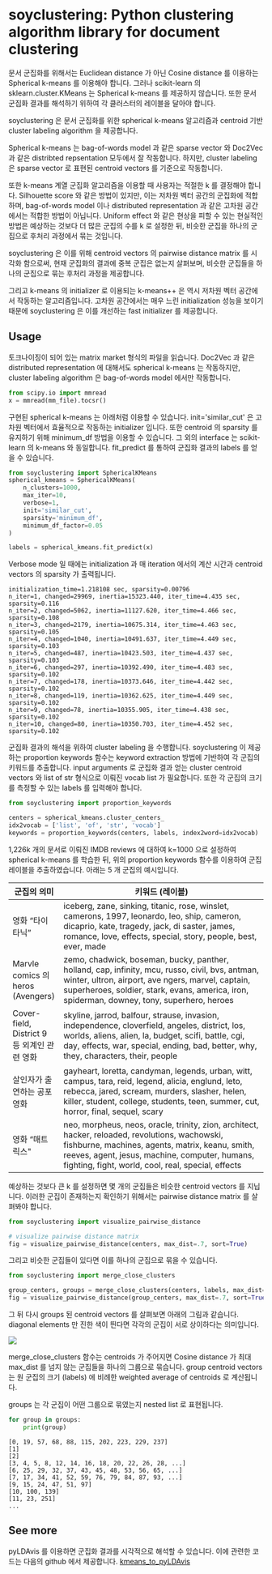 # soyclustering: Python clustering algorithm library for document clustering

문서 군집화를 위해서는 Euclidean distance 가 아닌 Cosine distance 를 이용하는 Spherical k-means 를 이용해야 합니다. 그러나 scikit-learn 의 sklearn.cluster.KMeans 는 Spherical k-means 를 제공하지 않습니다. 또한 문서 군집화 결과를 해석하기 위하여 각 클러스터의 레이블을 달아야 합니다. 

soyclustering 은 문서 군집화를 위한 spherical k-means 알고리즘과 centroid 기반 cluster labeling algorithm 을 제공합니다.

Spherical k-means 는 bag-of-words model 과 같은 sparse vector 와 Doc2Vec 과 같은 distribted repsentation 모두에서 잘 작동합니다. 하지만, cluster labeling 은 sparse vector 로 표현된 centroid vectors 를 기준으로 작동합니다.

또한 k-means 계열 군집화 알고리즘을 이용할 때 사용자는 적절한 k 를 결정해야 합니다. Silhouette score 와 같은 방법이 있지만, 이는 저차원 벡터 공간의 군집화에 적합하며, bag-of-words model 이나 distributed representation 과 같은 고차원 공간에서는 적합한 방법이 아닙니다. Uniform effect 와 같은 현상을 피할 수 있는 현실적인 방법은 예상하는 것보다 더 많은 군집의 수를 k 로 설정한 뒤, 비슷한 군집을 하나의 군집으로 후처리 과정에서 묶는 것입니다.

soyclustering 은 이를 위해 centroid vectors 의 pairwise distance matrix 를 시각화 함으로써, 현재 군집화의 결과에 중복 군집은 없는지 살펴보며, 비슷한 군집들을 하나의 군집으로 묶는 후처리 과정을 제공합니다.

그리고 k-means 의 initializer 로 이용되는 k-means++ 은 역시 저차원 벡터 공간에서 작동하는 알고리즘입니다. 고차원 공간에서는 매우 느린 initialization 성능을 보이기 때문에 soyclustering 은 이를 개선하는 fast initializer 를 제공합니다.

## Usage

토크나이징이 되어 있는 matrix market 형식의 파일을 읽습니다. Doc2Vec 과 같은 distributed representation 에 대해서도 spherical k-means 는 작동하지만, cluster labeling algorithm 은 bag-of-words model 에서만 작동합니다.

```python
from scipy.io import mmread
x = mmread(mm_file).tocsr()
```

구현된 spherical k-means 는 아래처럼 이용할 수 있습니다. init='similar_cut' 은 고차원 벡터에서 효율적으로 작동하는 initializer 입니다. 또한 centroid 의 sparsity 를 유지하기 위해 minimum_df 방법을 이용할 수 있습니다. 그 외의 interface 는 scikit-learn 의 k-means 와 동일합니다. fit_predict 를 통하여 군집화 결과의 labels 를 얻을 수 있습니다.

```python
from soyclustering import SphericalKMeans
spherical_kmeans = SphericalKMeans(
    n_clusters=1000,
    max_iter=10,
    verbose=1,
    init='similar_cut',
    sparsity='minimum_df', 
    minimum_df_factor=0.05
)

labels = spherical_kmeans.fit_predict(x)
```

Verbose mode 일 때에는 initialization 과 매 iteration 에서의 계산 시간과 centroid vectors 의 sparsity 가 출력됩니다.

    initialization_time=1.218108 sec, sparsity=0.00796
    n_iter=1, changed=29969, inertia=15323.440, iter_time=4.435 sec, sparsity=0.116
    n_iter=2, changed=5062, inertia=11127.620, iter_time=4.466 sec, sparsity=0.108
    n_iter=3, changed=2179, inertia=10675.314, iter_time=4.463 sec, sparsity=0.105
    n_iter=4, changed=1040, inertia=10491.637, iter_time=4.449 sec, sparsity=0.103
    n_iter=5, changed=487, inertia=10423.503, iter_time=4.437 sec, sparsity=0.103
    n_iter=6, changed=297, inertia=10392.490, iter_time=4.483 sec, sparsity=0.102
    n_iter=7, changed=178, inertia=10373.646, iter_time=4.442 sec, sparsity=0.102
    n_iter=8, changed=119, inertia=10362.625, iter_time=4.449 sec, sparsity=0.102
    n_iter=9, changed=78, inertia=10355.905, iter_time=4.438 sec, sparsity=0.102
    n_iter=10, changed=80, inertia=10350.703, iter_time=4.452 sec, sparsity=0.102

군집화 결과의 해석을 위하여 cluster labeling 을 수행합니다. soyclustering 이 제공하는 proportion keywords 함수는 keyword extraction 방법에 기반하여 각 군집의 키워드를 추출합니다. input arguments 로 군집화 결과 얻는 cluster centroid vectors 와 list of str 형식으로 이뤄진 vocab list 가 필요합니다. 또한 각 군집의 크기를 측정할 수 있는 labels 를 입력해야 합니다.

```python
from soyclustering import proportion_keywords

centers = spherical_kmeans.cluster_centers_
idx2vocab = ['list', 'of', 'str', 'vocab']
keywords = proportion_keywords(centers, labels, index2word=idx2vocab)
```

1,226k 개의 문서로 이뤄진 IMDB reviews 에 대하여 k=1000 으로 설정하여 spherical k-means 를 학습한 뒤, 위의 proportion keywords 함수를 이용하여 군집 레이블을 추출하였습니다. 아래는 5 개 군집의 예시입니다.

<table>
  <colgroup>
    <col width="20%" />
    <col width="80%" />
  </colgroup>
  <thead>
    <tr class="query_and_topic">
      <th>군집의 의미</th>
      <th>키워드 (레이블)</th>
    </tr>
  </thead>
  <tbody>
    <tr>
      <td markdown="span"> 영화 “타이타닉” </td>
      <td markdown="span"> iceberg, zane, sinking, titanic, rose, winslet, camerons, 1997, leonardo, leo, ship, cameron, dicaprio, kate, tragedy, jack, di saster, james, romance, love, effects, special, story, people, best, ever, made </td>
    </tr>
    <tr>
      <td markdown="span"> Marvle comics 의 heros (Avengers) </td>
      <td markdown="span"> zemo, chadwick, boseman, bucky, panther, holland, cap, infinity, mcu, russo, civil, bvs, antman, winter, ultron, airport, ave ngers, marvel, captain, superheroes, soldier, stark, evans, america, iron, spiderman, downey, tony, superhero, heroes </td>
    </tr>
    <tr>
      <td markdown="span"> Cover-field, District 9 등 외계인 관련 영화 </td>
      <td markdown="span"> skyline, jarrod, balfour, strause, invasion, independence, cloverfield, angeles, district, los, worlds, aliens, alien, la, budget, scifi, battle, cgi, day, effects, war, special, ending, bad, better, why, they, characters, their, people </td>
    </tr>
    <tr>
      <td markdown="span"> 살인자가 출연하는 공포 영화 </td>
      <td markdown="span"> gayheart, loretta, candyman, legends, urban, witt, campus, tara, reid, legend, alicia, englund, leto, rebecca, jared, scream, murders, slasher, helen, killer, student, college, students, teen, summer, cut, horror, final, sequel, scary </td>
    </tr>
    <tr>
      <td markdown="span"> 영화 “매트릭스" </td>
      <td markdown="span"> neo, morpheus, neos, oracle, trinity, zion, architect, hacker, reloaded, revolutions, wachowski, fishburne, machines, agents, matrix, keanu, smith, reeves, agent, jesus, machine, computer, humans, fighting, fight, world, cool, real, special, effects </td>
    </tr>
  </tbody>
</table>

예상하는 것보다 큰 k 를 설정하면 몇 개의 군집들은 비슷한 centroid vectors 를 지닙니다. 이러한 군집이 존재하는지 확인하기 위해서는 pairwise distance matrix 를 살펴봐야 합니다.

```python
from soyclustering import visualize_pairwise_distance

# visualize pairwise distance matrix
fig = visualize_pairwise_distance(centers, max_dist=.7, sort=True)
```

그리고 비슷한 군집들이 있다면 이를 하나의 군집으로 묶을 수 있습니다.

```python
from soyclustering import merge_close_clusters

group_centers, groups = merge_close_clusters(centers, labels, max_dist=.5)
fig = visualize_pairwise_distance(group_centers, max_dist=.7, sort=True)
```

그 뒤 다시 groups 된 centroid vectors 를 살펴보면 아래의 그림과 같습니다. diagonal elements 만 진한 색이 띈다면 각각의 군집이 서로 상이하다는 의미입니다.

![](https://github.com/lovit/clustering4docs/blob/master/assets/merge_similar_clusters.png)

merge_close_clusters 함수는 centroids 가 주어지면 Cosine distance 가 최대 max_dist 를 넘지 않는 군집들을 하나의 그룹으로 묶습니다. group centroid vectors 는 원 군집의 크기 (labels) 에 비례한 weighted average of centroids 로 계산됩니다.

groups 는 각 군집이 어떤 그룹으로 묶였는지 nested list 로 표현됩니다.

```python
for group in groups:
    print(group)
```

    [0, 19, 57, 68, 88, 115, 202, 223, 229, 237]
    [1]
    [2]
    [3, 4, 5, 8, 12, 14, 16, 18, 20, 22, 26, 28, ...]
    [6, 25, 29, 32, 37, 43, 45, 48, 53, 56, 65, ...]
    [7, 17, 34, 41, 52, 59, 76, 79, 84, 87, 93, ...]
    [9, 15, 24, 47, 51, 97]
    [10, 100, 139]
    [11, 23, 251]
    ...

## See more

pyLDAvis 를 이용하면 군집화 결과를 시각적으로 해석할 수 있습니다. 이에 관련한 코드는 다음의 github 에서 제공합니다. [kmeans_to_pyLDAvis](https://github.com/lovit/kmeans_to_pyLDAvis)
